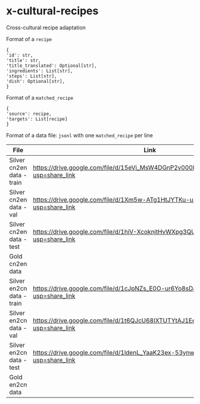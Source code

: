# x-cultural-recipes
Cross-cultural recipe adaptation

Format of a `recipe` 

```
{
'id': str,
'title': str,
'title_translated': Optional[str],
'ingredients': List[str],
'steps': List[str],
'dish': Optional[str],
}
```

Format of a `matched_recipe`

```
{
'source': recipe,
'targets': List[recipe]
}
```

Format of a data file: `jsonl` with one `matched_recipe` per line

| File  |  Link  | Notes  | 
|---|---|---|
| Silver cn2en data - train  | https://drive.google.com/file/d/15eVi_MsW4DGnP2v000EOWIN935q94NAA/view?usp=share_link  |   |    
| Silver cn2en data - val  |  https://drive.google.com/file/d/1Xm5w-ATg1HtJYTKu-ui1UhAtZ5naZqNE/view?usp=share_link |   |    
| Silver cn2en data - test  | https://drive.google.com/file/d/1hiV-XcoknjtHvWXpg3QUzNkD3-XXYqDP/view?usp=share_link  |   |   
| Gold cn2en data  |   |   |   
| Silver en2cn data - train  |  https://drive.google.com/file/d/1cJpNZs_E0O-ur6Yo8sDJrYycBrdXISot/view?usp=share_link |   |    
| Silver en2cn data - val  | https://drive.google.com/file/d/1t6QJcU68IXTUTYtAJ1Ee5gSJw7Vjd1HY/view?usp=share_link  |   |    
| Silver en2cn data - test  | https://drive.google.com/file/d/1ldenL_YaaK23ex-53ynwf-ufJEaR6zei/view?usp=share_link  |   |  
| Gold en2cn data  |   |   |     

